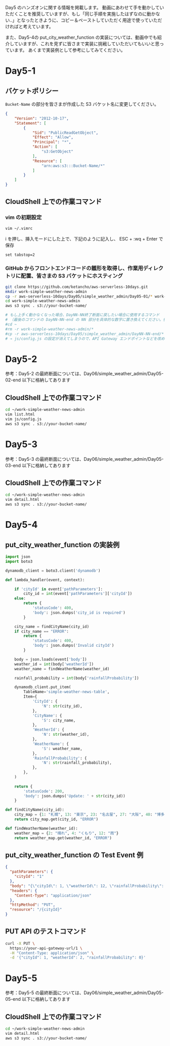 Day5 のハンズオンに関する情報を掲載します。
動画にあわせて手を動かしていただくことを推奨していますが、もし「同じ手順を実施したはずなのに動かない..」となったときように、コピー＆ペーストしていただく用途で使っていただければと考えています。

また、Day5-4の put_city_weather_function の実装については、動画中でも紹介していますが、これを見ずに皆さまで実装に挑戦していただいてもいいと思っています。
あくまで実装例として参考にしてみてください。

# Day5-1 

## バケットポリシー
`Bucket-Name` の部分を皆さまが作成した S3 バケット名に変更してください。

```json
{
    "Version": "2012-10-17",
    "Statement": [
        {
            "Sid": "PublicReadGetObject",
            "Effect": "Allow",
            "Principal": "*",
            "Action": [
                "s3:GetObject"
            ],
            "Resource": [
                "arn:aws:s3:::Bucket-Name/*"
            ]
        }
    ]
}
```

## CloudShell 上での作業コマンド

### vim の初期設定
```bash
vim ~/.vimrc
```
i を押し、挿入モードにした上で、下記のように記入し、 ESC + :wq + Enter で保存
```
set tabstop=2
```

### GitHub からフロントエンドコードの雛形を取得し、作業用ディレクトリに配置、皆さまの S3 バケットにホスティング
```bash
git clone https://github.com/ketancho/aws-serverless-10days.git
mkdir work-simple-weather-news-admin
cp -r aws-serverless-10days/Day05/simple_weather_admin/Day05-01/* work-simple-weather-news-admin/
cd work-simple-weather-news-admin
aws s3 sync . s3://your-bucket-name/

# もし上手く動かなくなった場合、DayNN-NN終了断面に戻したい場合に使用するコマンド
# （最後のコマンドの DayNN-NN-end の NN 部分を具体的な数字に置き換えてください。例：Day5-2終了断面に戻したい場合は、Day05-02-end）
#cd ~
#rm -r work-simple-weather-news-admin/*
#cp -r aws-serverless-10days/Day05/simple_weather_admin/DayNN-NN-end/* work-simple-weather-news-admin/
# → js/config.js の設定が消えてしまうので、API Gateway エンドポイントなどを改めて皆さまのものに置き換えてください。
```

# Day5-2 
参考：Day5-2 の最終断面については、Day06/simple_weather_admin/Day05-02-end 以下に格納してあります
## CloudShell 上での作業コマンド
```bash
cd ~/work-simple-weather-news-admin
vim list.html
vim js/config.js 
aws s3 sync . s3://your-bucket-name/
```

# Day5-3 
参考：Day5-3 の最終断面については、Day06/simple_weather_admin/Day05-03-end 以下に格納してあります
## CloudShell 上での作業コマンド
```bash
cd ~/work-simple-weather-news-admin
vim detail.html
aws s3 sync . s3://your-bucket-name/
```

# Day5-4 
## put_city_weather_function の実装例
```py
import json
import boto3

dynamodb_client = boto3.client('dynamodb')

def lambda_handler(event, context):

    if 'cityId' in event['pathParameters']:
        city_id = int(event['pathParameters']['cityId'])
    else:
        return {
            'statusCode': 400,
            'body': json.dumps('city_id is required')
        }

    city_name = findCityName(city_id)
    if city_name == "ERROR":
        return {
            'statusCode': 400,
            'body': json.dumps('Invalid cityId')
        }

    body = json.loads(event['body'])
    weather_id = int(body['weatherId'])
    weather_name = findWeatherName(weather_id)

    rainfall_probability = int(body['rainfallProbability'])

    dynamodb_client.put_item(
        TableName='simple-weather-news-table',
        Item={
            'CityId': {
                'N': str(city_id),
            },
            'CityName': {
                'S': city_name,
            },
            'WeatherId': {
                'N': str(weather_id),
            },
            'WeatherName': {
                'S': weather_name,
            },
            'RainfallProbability': {
                'N': str(rainfall_probability),
            },
        },
    )
    
    return {
        'statusCode': 200,
        'body': json.dumps('Update: ' + str(city_id))
    }

def findCityName(city_id):
    city_map = {1: "札幌", 13: "東京", 23: "名古屋", 27: "大阪", 40: "博多"}
    return city_map.get(city_id, "ERROR")

def findWeatherName(weather_id):
    weather_map = {2: "晴れ", 4: "くもり", 12: "雨"}
    return weather_map.get(weather_id, "ERROR")
```

## put_city_weather_function の Test Event 例
```json
{
  "pathParameters": {
    "cityId": "1"
  },
  "body": "{\"cityId\": 1, \"weatherId\": 12, \"rainfallProbability\": 100}",
  "headers": {
    "Content-Type": "application/json"
  },
  "httpMethod": "PUT",
  "resource": "/{cityId}"
}
```

## PUT API のテストコマンド
```bash
curl -X PUT \
  https://your-api-gateway-url/1 \
  -H "Content-Type: application/json" \
  -d '{"cityId": 1, "weatherId": 2, "rainfallProbability": 0}'
```

# Day5-5 
参考：Day5-5 の最終断面については、Day06/simple_weather_admin/Day05-05-end 以下に格納してあります
## CloudShell 上での作業コマンド
```bash
cd ~/work-simple-weather-news-admin
vim detail.html
aws s3 sync . s3://your-bucket-name/
```
